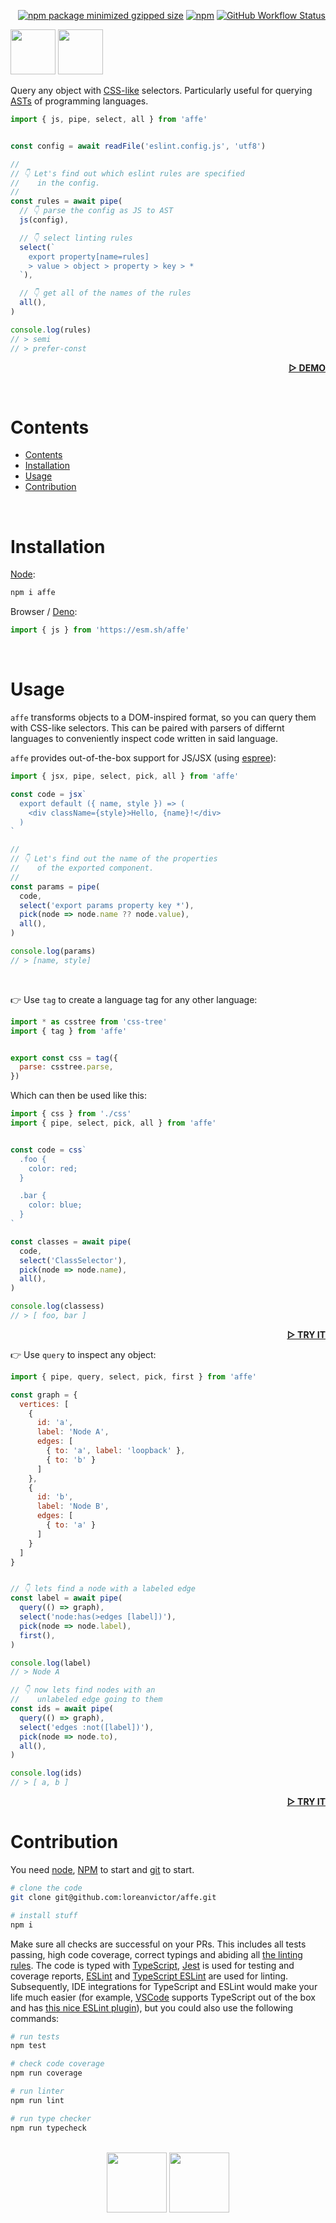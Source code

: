 <div align="right">

[![npm package minimized gzipped size](https://img.shields.io/bundlejs/size/affe?style=flat-square&label=%20&color=black)](https://bundlejs.com/?q=affe)
[![npm](https://img.shields.io/npm/v/affe?color=black&label=&style=flat-square)](https://www.npmjs.com/package/affe)
[![GitHub Workflow Status](https://img.shields.io/github/actions/workflow/status/loreanvictor/affe/coverage.yml?label=&style=flat-square)](https://github.com/loreanvictor/affe/actions/workflows/coverage.yml)

</div>

<img src="./logo-dark.svg#gh-dark-mode-only" height="72px"/>
<img src="./logo-light.svg#gh-light-mode-only" height="72px"/>

Query any object with [CSS-like](https://github.com/syntax-tree/unist-util-select) selectors. Particularly useful for querying [ASTs](https://en.wikipedia.org/wiki/Abstract_syntax_tree) of programming languages.

```js
import { js, pipe, select, all } from 'affe'


const config = await readFile('eslint.config.js', 'utf8')

//
// 👇 Let's find out which eslint rules are specified
//    in the config.
//
const rules = await pipe(
  // 👇 parse the config as JS to AST
  js(config),

  // 👇 select linting rules
  select(`
    export property[name=rules]
    > value > object > property > key > *
  `),

  // 👇 get all of the names of the rules
  all(),
)

console.log(rules)
// > semi
// > prefer-const
```

<div align="right">

[**▷ DEMO**](https://loreanvictor.github.io/affe/)

</div>

<br>

# Contents

- [Contents](#contents)
- [Installation](#installation)
- [Usage](#usage)
- [Contribution](#contribution)

<br>

# Installation

[Node](https://nodejs.org/en/):

```bash
npm i affe
```

Browser / [Deno](https://deno.land):

```js
import { js } from 'https://esm.sh/affe'
```

<br>

# Usage

`affe` transforms objects to a DOM-inspired format, so you can query them with CSS-like selectors. This can be paired with parsers of differnt languages to conveniently inspect code written in said language.

`affe` provides out-of-the-box support for JS/JSX (using [espree](https://github.com/eslint/espree)):

```js
import { jsx, pipe, select, pick, all } from 'affe'

const code = jsx`
  export default ({ name, style }) => (
    <div className={style}>Hello, {name}!</div>
  )
`

//
// 👇 Let's find out the name of the properties
//    of the exported component.
//
const params = pipe(
  code,
  select('export params property key *'),
  pick(node => node.name ?? node.value),
  all(),
)

console.log(params)
// > [name, style]
```

<br>

👉 Use `tag` to create a language tag for any other language:

```js
import * as csstree from 'css-tree'
import { tag } from 'affe'


export const css = tag({
  parse: csstree.parse,
})
```
Which can then be used like this:
```js
import { css } from './css'
import { pipe, select, pick, all } from 'affe'


const code = css`
  .foo {
    color: red;
  }

  .bar {
    color: blue;
  }
`

const classes = await pipe(
  code,
  select('ClassSelector'),
  pick(node => node.name),
  all(),
)

console.log(classess)
// > [ foo, bar ]
```

<div align="right">

[**▷ TRY IT**](https://codepen.io/lorean_victor/pen/xxmqppz?editors=0010)

</div>

👉 Use `query` to inspect any object:

```js
import { pipe, query, select, pick, first } from 'affe'

const graph = {
  vertices: [
    {
      id: 'a',
      label: 'Node A',
      edges: [
        { to: 'a', label: 'loopback' },
        { to: 'b' }
      ]
    },
    {
      id: 'b',
      label: 'Node B',
      edges: [
        { to: 'a' }
      ]
    }
  ]
}


// 👇 lets find a node with a labeled edge
const label = await pipe(
  query(() => graph),
  select('node:has(>edges [label])'),
  pick(node => node.label),
  first(),
)

console.log(label)
// > Node A

// 👇 now lets find nodes with an
//    unlabeled edge going to them
const ids = await pipe(
  query(() => graph),
  select('edges :not([label])'),
  pick(node => node.to),
  all(),
)

console.log(ids)
// > [ a, b ]
```

<div align="right">

[**▷ TRY IT**](https://codepen.io/lorean_victor/pen/MWZprqE?editors=0010)

</div>

# Contribution

You need [node](https://nodejs.org/en/), [NPM](https://www.npmjs.com) to start and [git](https://git-scm.com) to start.

```bash
# clone the code
git clone git@github.com:loreanvictor/affe.git
```
```bash
# install stuff
npm i
```

Make sure all checks are successful on your PRs. This includes all tests passing, high code coverage, correct typings and abiding all [the linting rules](https://github.com/loreanvictor/affe/blob/main/.eslintrc). The code is typed with [TypeScript](https://www.typescriptlang.org), [Jest](https://jestjs.io) is used for testing and coverage reports, [ESLint](https://eslint.org) and [TypeScript ESLint](https://typescript-eslint.io) are used for linting. Subsequently, IDE integrations for TypeScript and ESLint would make your life much easier (for example, [VSCode](https://code.visualstudio.com) supports TypeScript out of the box and has [this nice ESLint plugin](https://marketplace.visualstudio.com/items?itemName=dbaeumer.vscode-eslint)), but you could also use the following commands:

```bash
# run tests
npm test
```
```bash
# check code coverage
npm run coverage
```
```bash
# run linter
npm run lint
```
```bash
# run type checker
npm run typecheck
```

<br>

<div align="center">
<img src="./misc/monke-dark.svg#gh-dark-mode-only" width="96px"/>
<img src="./misc/monke-light.svg#gh-light-mode-only" width="96px"/>
</div>
